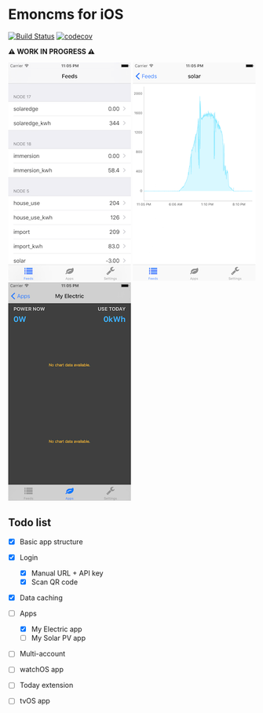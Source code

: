 # Emoncms for iOS

[![Build Status](https://travis-ci.org/mattjgalloway/emoncms-ios.svg?branch=master)](https://travis-ci.org/mattjgalloway/emoncms-ios) [![codecov](https://codecov.io/gh/mattjgalloway/emoncms-ios/branch/master/graph/badge.svg)](https://codecov.io/gh/mattjgalloway/emoncms-ios)

**:warning: WORK IN PROGRESS :warning:**

![](images/feedlist.png) ![](images/feedview.png) ![](images/myelectric.png)

## Todo list

- [x] Basic app structure
- [x] Login
  - [x] Manual URL + API key
  - [x] Scan QR code
- [x] Data caching
- [ ] Apps
  - [x] My Electric app
  - [ ] My Solar PV app
- [ ] Multi-account
- [ ] watchOS app
- [ ] Today extension
- [ ] tvOS app

